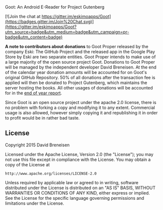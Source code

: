 Goot: An Android E-Reader for Project Gutenberg

[![Join the chat at https://gitter.im/eskimoapps/Goot](https://badges.gitter.im/Join%20Chat.svg)](https://gitter.im/eskimoapps/Goot?utm_source=badge&utm_medium=badge&utm_campaign=pr-badge&utm_content=badge)

**A note to contributors about donations** to Goot Proper released by the company Eski:
The GitHub Project and the released app in the Google Play Store by Eski are two separate entities.  Goot Proper intends to make use of a large majority of the open source project Goot.  Donations to Goot Proper will be managed by the independent developer David Breneisen.  At the end of the calendar year donation amounts will be accounted for on Goot's original GitHub Repository.  50% of all donations after the transaction fee is applied will then be donated to Project Gutenberg, which maintains the server hosting the books.  All other usages of donations will be accounted for in the [end of year report](https://github.com/eskimoapps/Goot/wiki/Financial-Information).

Since Goot is an open source project under the apache 2.0 license, there is no problem with forking a copy and modifying it to any extent.  Commercial usage is also allowed, however simply copying it and republishing it in order to profit would be in rather bad taste.



License
-------   

Copyright 2015 David Breneisen

Licensed under the Apache License, Version 2.0 (the "License");
you may not use this file except in compliance with the License.
You may obtain a copy of the License at

    http://www.apache.org/licenses/LICENSE-2.0

Unless required by applicable law or agreed to in writing, software
distributed under the License is distributed on an "AS IS" BASIS,
WITHOUT WARRANTIES OR CONDITIONS OF ANY KIND, either express or implied.
See the License for the specific language governing permissions and
limitations under the License.
